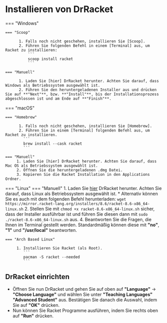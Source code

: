 # Installieren von DrRacket

=== "Windows"

    === "Scoop"

          1. Falls noch nicht geschehen, installieren Sie [Scoop].
          2. Führen Sie folgenden Befehl in einem [Terminal] aus, um Racket zu installieren:
              ```
              scoop install racket
              ```

    === "Manuell"

          1. Laden Sie [hier] DrRacket herunter. Achten Sie darauf, dass Windows als Betriebssystem ausgewählt ist.
          2. Führen Sie den heruntergeladenen Installer aus und drücken Sie auf **"Next"**, bzw. **"Install"**, bis der Installationsprozess abgeschlossen ist und am Ende auf **"Finish"**.

=== "macOS"

    === "Homebrew"

          1. Falls noch nicht geschehen, installieren Sie [Homebrew].
          2. Führen Sie in einem [Terminal] folgenden Befehl aus, um Racket zu installieren.
            ```
            brew install --cask racket
            ```
            
    === "Manuell"
         1. Laden Sie [hier] DrRacket herunter. Achten Sie darauf, dass Mac OS als Betriebssystem ausgewählt ist.
         2. Öffnen Sie die heruntergeladenen .dmg Datei.
         3. Kopieren Sie die Racket Installation in den Applications Ordner.

=== "Linux"
    === "Manuell"
         1. Laden Sie [hier] DrRacket herunter. Achten Sie darauf, dass Linux als Betriebssystem ausgewählt ist.
           * Alternativ können Sie es auch mit dem folgenden Befehl herunterladen:
           ```
           wget https://mirror.racket-lang.org/installers/8.6/racket-8.6-x86_64-linux.sh
           ```
         2. Stellen Sie mit
         ```
         chmod +x racket-8.6-x86_64-linux.sh
         ```
         sicher, dass der Installer ausführbar ist und führen Sie diesen dann mit
         ```
         sudo ./racket-8.6-x86_64-linux.sh
         ```
         aus.
         4. Beantworten Sie die Fragen, die Ihnen im Terminal gestellt werden. Standardmäßig können diese mit **"no"**, **"1"** und **"/usr/local"** beantworten. 

    === "Arch Based Linux"

         1. Installieren Sie Racket (als Root).
            ```
            pacman -S racket --needed
            ```

## DrRacket einrichten

* Öffnen Sie nun DrRacket und gehen Sie auf oben auf **"Language"** -> **"Choose Language"** und wählen Sie unter **"Teaching Languages"** **"Advanced Student"** aus. Bestätigen Sie danach die Auswahl, indem Sie auf **"OK"** drücken.
* Nun können Sie Racket Programme ausführen, indem Sie rechts oben auf **"Run"** drücken.

[hier]: https://download.racket-lang.org/
[Terminal]: https://wiki.tudalgo.org/preparation/terminal/
[Homebrew]: https://wiki.tudalgo.org/preparation/packagemanager/
[Scoop]: https://wiki.tudalgo.org/preparation/packagemanager/
